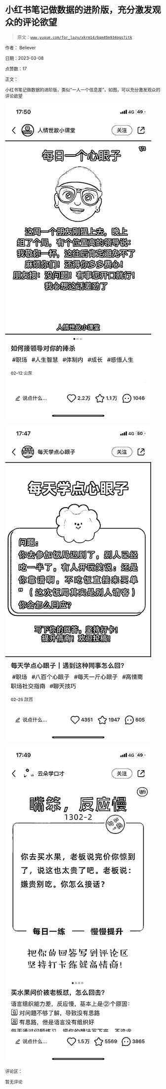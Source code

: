 # 小红书笔记做数据的进阶版，充分激发观众的评论欲望

> 原文：[`www.yuque.com/for_lazy/xkrm14/bqm45m934ogs7itk`](https://www.yuque.com/for_lazy/xkrm14/bqm45m934ogs7itk)



作者： Believer 

日期：2023-03-08 

点赞数：17 

正文： 

小红书笔记做数据的进阶版，类似“一人一个信息差”，如图，可以充分激发观众的评论欲望 

![](img/c57dc4d65e9b948a60ffa024de18eecd.png)  

![](img/23fb26d0f4f35ad601630f61ffc3c3dd.png)  

![](img/1fee35af273b2533ba681755afb41a43.png)  

评论区： 

暂无评论 

